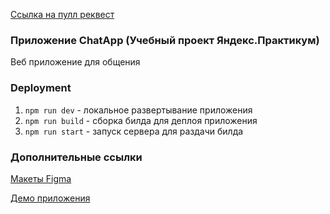 [Ссылка на пулл реквест](https://github.com/Nick-KNA/middle.messenger.praktikum.yandex/pull/2)

### Приложение ChatApp (Учебный проект Яндекс.Практикум)
Веб приложение для общения

### Deployment

1. `npm run dev` - локальное развертывание приложения
2. `npm run build` - сборка билда для деплоя приложения
3. `npm run start` - запуск сервера для раздачи билда

### Дополнительные ссылки
[Макеты Figma](https://www.figma.com/file/7FNaRypKxISxhvGz5WVVUV/Chat-App?node-id=0%3A1)

[Демо приложения](https://kind-payne-fbf39f.netlify.app/)
